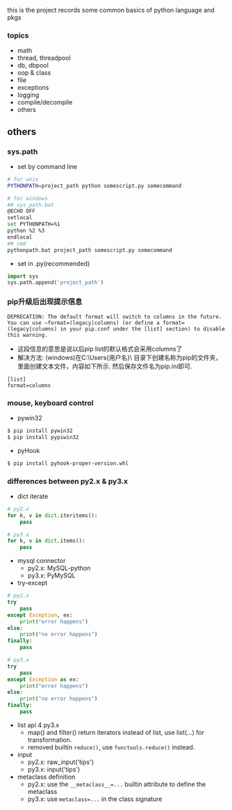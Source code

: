 this is the project records some common basics of python language and pkgs

### topics
* math
* thread, threadpool
* db, dbpool
* oop & class
* file
* exceptions
* logging
* compile/decompile
* others

## others
### sys.path
* set by command line
```sh
# for unix
PYTHONPATH=project_path python somescript.py somecommand

# for windows
## sys_path.bat
@ECHO OFF
setlocal
set PYTHONPATH=%1
python %2 %3
endlocal
## cmd
pythonpath.bat project_path somescript.py somecommand
```
* set in .py(recommended)
```py
import sys
sys.path.append('project_path')
```
### pip升级后出现提示信息
```
DEPRECATION: The default format will switch to columns in the future. You can use –format=(legacy|columns) (or define a format=(legacy|columns) in your pip.conf under the [list] section) to disable this warning.
```
* 这段信息的意思是说以后pip list的默认格式会采用columns了
* 解决方法: (windows)在C:\Users{用户名}\ 目录下创建名称为pip的文件夹，里面创建文本文件，内容如下所示. 然后保存文件名为pip.ini即可.
```
[list]
format=columns
```

### mouse, keyboard control
* pywin32
```sh
$ pip install pywin32
$ pip install pypiwin32
```
* pyHook
```sh
$ pip install pyhook-proper-version.whl
```


### differences between py2.x & py3.x
* dict iterate
```py
# py2.x
for k, v in dict.iteritems():
    pass

# py3.x
for k, v in dict.items():
    pass
```
* mysql connector
    - py2.x: MySQL-python
    - py3.x: PyMySQL
* try-except
```py
# py2.x
try
    pass
except Exception, ex:
    print("error happens")
else:
    print("no error happens")
finally:
    pass

# py3.x
try
    pass
except Exception as ex:
    print("error happens")
else:
    print("no error happens")
finally:
    pass
```
* list api 4 py3.x
    - map() and filter() return iterators instead of list, use list(...) for transformation.
    - removed builtin `reduce()`, use `functools.reduce()` instead.
* input
    - py2.x: raw_input('tips')
    - py3.x: input('tips')
* metaclass definition
    - py2.x: use the `__metaclass__=...` builtin attribute to define the metaclass
    - py3.x: use `metaclass=...` in the class signature
